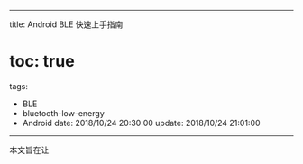 
---
title: Android BLE 快速上手指南
# toc: true
tags:
- BLE
- bluetooth-low-energy
- Android
date: 2018/10/24 20:30:00
update: 2018/10/24 21:01:00
---

 本文旨在让
